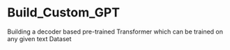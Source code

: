 # Build_Custom_GPT
Building a decoder based pre-trained Transformer which can be trained on any given text Dataset
